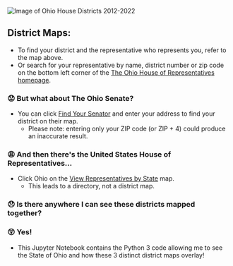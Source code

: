 ![Image of Ohio House Districts 2012-2022](http://www.ohiohouse.gov/Assets/Members/HouseDistricts.png)

## District Maps:
- To find your district and the representative who represents you, refer to the map above.
- Or search for your representative by name, district number or zip code on the bottom left corner of the [The Ohio House of Representatives homepage](http://www.ohiohouse.gov/).

### :worried: But what about The Ohio Senate?
- You can click [Find Your Senator](http://www.ohiosenate.gov/senators/district-map) and enter your address to find your district on their map.
  - Please note: entering only your ZIP code (or ZIP + 4) could produce an inaccurate result.
  
### :weary: And then there's the United States House of Representatives...
- Click Ohio on the [View Representatives by State](https://www.house.gov/representatives#state-ohio) map.
   - This leads to a directory, not a district map.
   
### :disappointed: Is there anywhere I can see these districts mapped together?

### :astonished: Yes!
- This Jupyter Notebook contains the Python 3 code allowing me to see the State of Ohio and how these 3 distinct district maps overlay!
